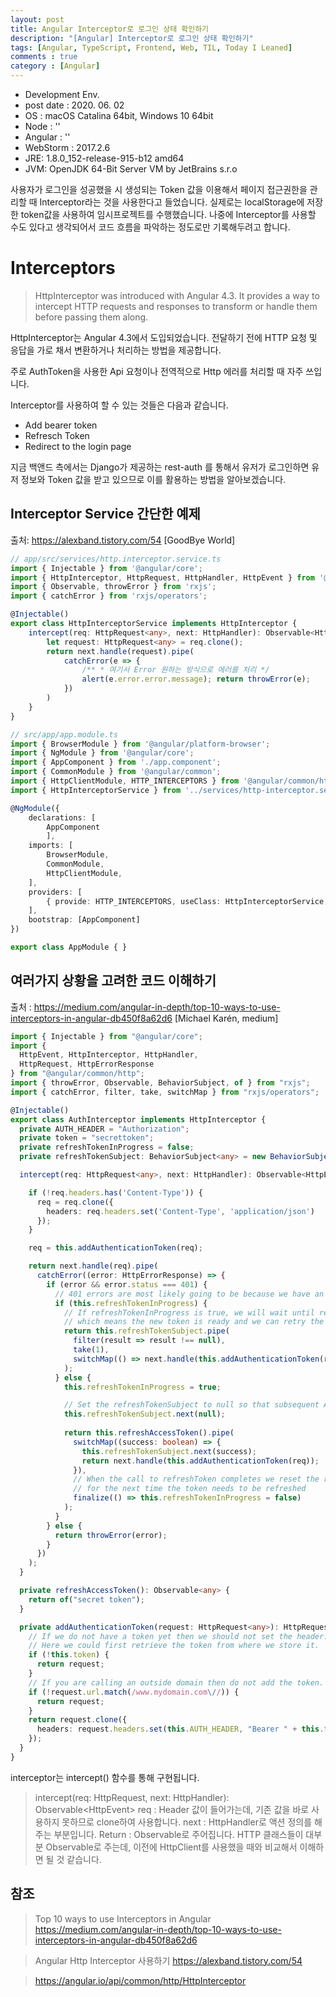 ```yaml
---
layout: post
title: Angular Interceptor로 로그인 상태 확인하기
description: "[Angular] Interceptor로 로그인 상태 확인하기"
tags: [Angular, TypeScript, Frontend, Web, TIL, Today I Leaned]
comments : true
category : [Angular]
---
```

* Development Env.
* post date : 2020. 06. 02
* OS : macOS Catalina 64bit, Windows 10 64bit
* Node : ''
* Angular : ''
* WebStorm : 2017.2.6
* JRE: 1.8.0_152-release-915-b12 amd64
* JVM: OpenJDK 64-Bit Server VM by JetBrains s.r.o

사용자가 로그인을 성공했을 시 생성되는 Token 값을 이용해서 페이지 접근권한을 관리할 때 Interceptor라는 것을 사용한다고 들었습니다. 실제로는 localStorage에 저장한 token값을 사용하여 임시프로젝트를 수행했습니다. 나중에 Interceptor를 사용할 수도 있다고 생각되어서 코드 흐름을 파악하는 정도로만 기록해두려고 합니다.

# Interceptors
> HttpInterceptor was introduced with Angular 4.3. It provides a way to intercept HTTP requests and responses to transform or handle them before passing them along.

HttpInterceptor는 Angular 4.3에서 도입되었습니다. 전달하기 전에 HTTP 요청 및 응답을 가로 채서 변환하거나 처리하는 방법을 제공합니다.

주로 AuthToken을 사용한 Api 요청이나 전역적으로 Http 에러를 처리할 때 자주 쓰입니다.

Interceptor를 사용하여 할 수 있는 것들은 다음과 같습니다.
* Add bearer token
* Refresch Token
* Redirect to the login page

지금 백앤드 측에서는 Django가 제공하는 rest-auth 를 통해서 유저가 로그인하면 유저 정보와 Token 값을 받고 있으므로 이를 활용하는 방법을 알아보겠습니다.


## Interceptor Service 간단한 예제
출처: https://alexband.tistory.com/54 [GoodBye World]
``` ts
// app/src/services/http.interceptor.service.ts
import { Injectable } from '@angular/core';
import { HttpInterceptor, HttpRequest, HttpHandler, HttpEvent } from '@angular/common/http';
import { Observable, throwError } from 'rxjs';
import { catchError } from 'rxjs/operators'; 

@Injectable()
export class HttpInterceptorService implements HttpInterceptor { 
    intercept(req: HttpRequest<any>, next: HttpHandler): Observable<HttpEvent<any>> {
        let request: HttpRequest<any> = req.clone();
        return next.handle(request).pipe(
            catchError(e => {
                /** * 여기서 Error 원하는 방식으로 에러를 처리 */
                alert(e.error.error.message); return throwError(e);
            })
        )
    }
}
```


``` ts
// src/app/app.module.ts 
import { BrowserModule } from '@angular/platform-browser'; 
import { NgModule } from '@angular/core'; 
import { AppComponent } from './app.component'; 
import { CommonModule } from '@angular/common'; 
import { HttpClientModule, HTTP_INTERCEPTORS } from '@angular/common/http'; 
import { HttpInterceptorService } from '../services/http-interceptor.service'; 

@NgModule({ 
    declarations: [ 
        AppComponent 
        ], 
    imports: [ 
        BrowserModule, 
        CommonModule,
        HttpClientModule, 
    ], 
    providers: [ 
        { provide: HTTP_INTERCEPTORS, useClass: HttpInterceptorService, multi: true },
    ], 
    bootstrap: [AppComponent]
})

export class AppModule { }
```



## 여러가지 상황을 고려한 코드 이해하기
출처 : https://medium.com/angular-in-depth/top-10-ways-to-use-interceptors-in-angular-db450f8a62d6 [Michael Karén, medium]

``` ts
import { Injectable } from "@angular/core";
import { 
  HttpEvent, HttpInterceptor, HttpHandler,
  HttpRequest, HttpErrorResponse
} from "@angular/common/http";
import { throwError, Observable, BehaviorSubject, of } from "rxjs";
import { catchError, filter, take, switchMap } from "rxjs/operators";

@Injectable()
export class AuthInterceptor implements HttpInterceptor {
  private AUTH_HEADER = "Authorization";
  private token = "secrettoken";
  private refreshTokenInProgress = false;
  private refreshTokenSubject: BehaviorSubject<any> = new BehaviorSubject<any>(null);

  intercept(req: HttpRequest<any>, next: HttpHandler): Observable<HttpEvent<any>> {

    if (!req.headers.has('Content-Type')) {
      req = req.clone({
        headers: req.headers.set('Content-Type', 'application/json')
      });
    }

    req = this.addAuthenticationToken(req);

    return next.handle(req).pipe(
      catchError((error: HttpErrorResponse) => {
        if (error && error.status === 401) {
          // 401 errors are most likely going to be because we have an expired token that we need to refresh.
          if (this.refreshTokenInProgress) {
            // If refreshTokenInProgress is true, we will wait until refreshTokenSubject has a non-null value
            // which means the new token is ready and we can retry the request again
            return this.refreshTokenSubject.pipe(
              filter(result => result !== null),
              take(1),
              switchMap(() => next.handle(this.addAuthenticationToken(req)))
            );
          } else {
            this.refreshTokenInProgress = true;

            // Set the refreshTokenSubject to null so that subsequent API calls will wait until the new token has been retrieved
            this.refreshTokenSubject.next(null);
            
            return this.refreshAccessToken().pipe(
              switchMap((success: boolean) => {               
                this.refreshTokenSubject.next(success);
                return next.handle(this.addAuthenticationToken(req));
              }),
              // When the call to refreshToken completes we reset the refreshTokenInProgress to false
              // for the next time the token needs to be refreshed
              finalize(() => this.refreshTokenInProgress = false)
            );
          }
        } else {
          return throwError(error);
        }
      })
    );
  }

  private refreshAccessToken(): Observable<any> {
    return of("secret token");
  }

  private addAuthenticationToken(request: HttpRequest<any>): HttpRequest<any> {
    // If we do not have a token yet then we should not set the header.
    // Here we could first retrieve the token from where we store it.
    if (!this.token) {
      return request;
    }
    // If you are calling an outside domain then do not add the token.
    if (!request.url.match(/www.mydomain.com\//)) {
      return request;
    }
    return request.clone({
      headers: request.headers.set(this.AUTH_HEADER, "Bearer " + this.token)
    });
  }
}
```

interceptor는 intercept() 함수를 통해 구현됩니다. 
> intercept(req: HttpRequest<any>, next: HttpHandler): Observable<HttpEvent<any>>
req : Header 값이 들어가는데, 기존 값을 바로 사용하지 못하므로 clone하여 사용합니다.
next : HttpHandler로 액션 정의를 해주는 부분입니다.
Return : Observable로 주어집니다. HTTP 클래스들이 대부분 Observable로 주는데, 이전에 HttpClient를 사용했을 때와 비교해서 이해하면 될 것 같습니다.




## 참조
> Top 10 ways to use Interceptors in Angular
https://medium.com/angular-in-depth/top-10-ways-to-use-interceptors-in-angular-db450f8a62d6

> Angular Http Interceptor 사용하기
https://alexband.tistory.com/54

> https://angular.io/api/common/http/HttpInterceptor